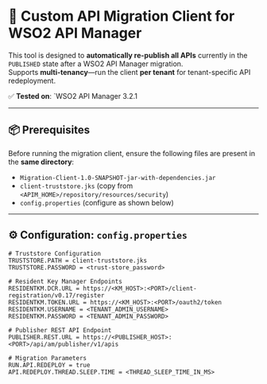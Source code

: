 # 🚀 Custom API Migration Client for WSO2 API Manager

This tool is designed to **automatically re-publish all APIs** currently in the `PUBLISHED` state after a WSO2 API Manager migration.  
Supports **multi-tenancy**—run the client **per tenant** for tenant-specific API redeployment.

✅ **Tested on**: `WSO2 API Manager 3.2.1

---

## 📦 Prerequisites

Before running the migration client, ensure the following files are present in the **same directory**:

- `Migration-Client-1.0-SNAPSHOT-jar-with-dependencies.jar`
- `client-truststore.jks` (copy from `<APIM_HOME>/repository/resources/security`)
- `config.properties` (configure as shown below)

---

## ⚙️ Configuration: `config.properties`

```properties
# Truststore Configuration
TRUSTSTORE.PATH = client-truststore.jks
TRUSTSTORE.PASSWORD = <trust-store_password>

# Resident Key Manager Endpoints
RESIDENTKM.DCR.URL = https://<KM_HOST>:<PORT>/client-registration/v0.17/register
RESIDENTKM.TOKEN.URL = https://<KM_HOST>:<PORT>/oauth2/token
RESIDENTKM.USERNAME = <TENANT_ADMIN_USERNAME>
RESIDENTKM.PASSWORD = <TENANT_ADMIN_PASSWORD>

# Publisher REST API Endpoint
PUBLISHER.REST.URL = https://<PUBLISHER_HOST>:<PORT>/api/am/publisher/v1/apis

# Migration Parameters
RUN.API.REDEPLOY = true
API.REDEPLOY.THREAD.SLEEP.TIME = <THREAD_SLEEP_TIME_IN_MS>
